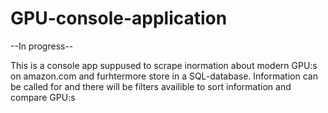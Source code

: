 # GPU-console-application
--In progress--

This is a console app suppused to scrape inormation about modern GPU:s on amazon.com and furhtermore store in a SQL-database.
Information can be called for and there will be filters availible to sort information and compare GPU:s
